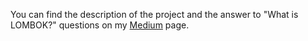 You can find the description of the project and the answer to "What is LOMBOK?"
questions on my
[Medium](https://medium.com/@yunusyalcinkaya/lombok-nedir-%C3%B6rnek-kullan%C4%B1m%C4%B1-3c1f7ce60870)
page.